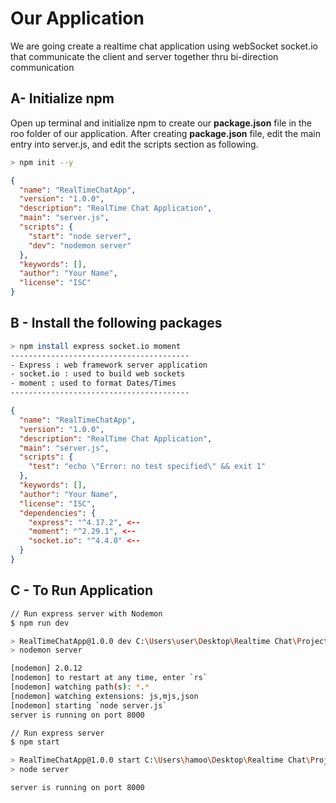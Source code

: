 # Our Application

We are going create a realtime chat application using webSocket socket.io that communicate the client and server together thru bi-direction communication

## A- Initialize npm

Open up terminal and initialize npm to create our <b>package.json</b> file in the roo folder of our application. After creating <b>package.json</b> file, edit the main entry into server.js, and edit the scripts section as following.

```bash
> npm init --y
```

```json
{
  "name": "RealTimeChatApp",
  "version": "1.0.0",
  "description": "RealTime Chat Application",
  "main": "server.js",
  "scripts": {
    "start": "node server",
    "dev": "nodemon server"
  },
  "keywords": [],
  "author": "Your Name",
  "license": "ISC"
}
```

## B - Install the following packages

```bash
> npm install express socket.io moment
----------------------------------------
- Express : web framework server application
- socket.io : used to build web sockets
- moment : used to format Dates/Times 
----------------------------------------
```

```json
{
  "name": "RealTimeChatApp",
  "version": "1.0.0",
  "description": "RealTime Chat Application",
  "main": "server.js",
  "scripts": {
    "test": "echo \"Error: no test specified\" && exit 1"
  },
  "keywords": [],
  "author": "Your Name", 
  "license": "ISC",
  "dependencies": {
    "express": "^4.17.2", <--
    "moment": "^2.29.1", <--
    "socket.io": "^4.4.0" <--
  }
}
```

## C - To Run Application

```bash
// Run express server with Nodemon
$ npm run dev

> RealTimeChatApp@1.0.0 dev C:\Users\user\Desktop\Realtime Chat\Project\RealTimeChatApp
> nodemon server

[nodemon] 2.0.12
[nodemon] to restart at any time, enter `rs`
[nodemon] watching path(s): *.*
[nodemon] watching extensions: js,mjs,json  
[nodemon] starting `node server.js`
server is running on port 8000
```

```bash
// Run express server
$ npm start

> RealTimeChatApp@1.0.0 start C:\Users\hamoo\Desktop\Realtime Chat\Project\RealTimeChatApp
> node server

server is running on port 8000
```
